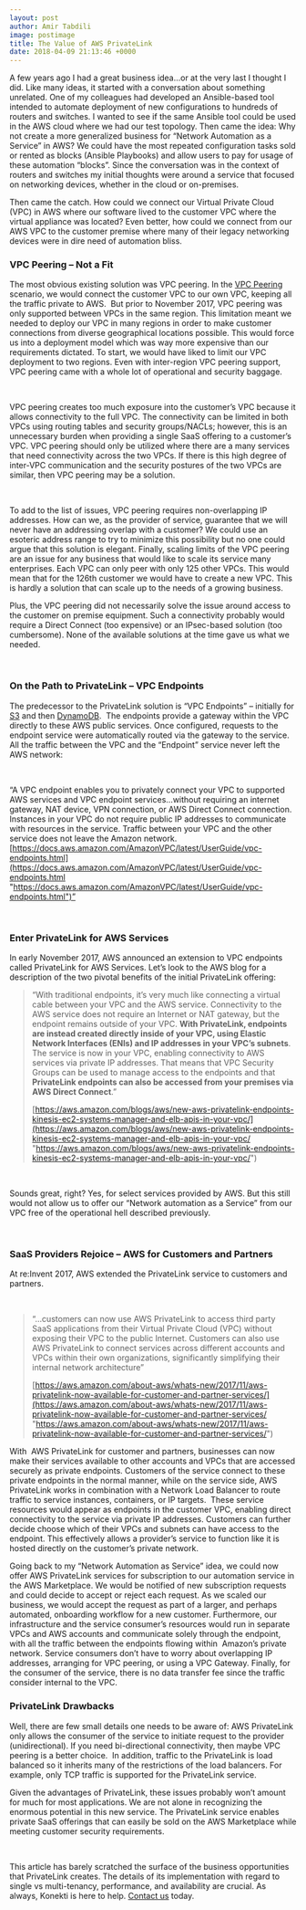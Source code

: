 ```yaml
---
layout: post
author: Amir Tabdili
image: postimage
title: The Value of AWS PrivateLink
date: 2018-04-09 21:13:46 +0000
---
```

A few years ago I had a great business idea…or at the very last I thought I did. Like many ideas, it started with a conversation about something unrelated. One of my colleagues had developed an Ansible-based tool intended to automate deployment of new configurations to hundreds of routers and switches. I wanted to see if the same Ansible tool could be used in the AWS cloud where we had our test topology. Then came the idea: Why not create a more generalized business for “Network Automation as a Service” in AWS? We could have the most repeated configuration tasks sold or rented as blocks (Ansible Playbooks) and allow users to pay for usage of these automation “blocks”. Since the conversation was in the context of routers and switches my initial thoughts were around a service that focused on networking devices, whether in the cloud or on-premises.

Then came the catch. How could we connect our Virtual Private Cloud (VPC) in AWS where our software lived to the customer VPC where the virtual appliance was located? Even better, how could we connect from our AWS VPC to the customer premise where many of their legacy networking devices were in dire need of automation bliss. 

### VPC Peering – Not a Fit

The most obvious existing solution was VPC peering. In the [VPC Peering](https://docs.aws.amazon.com/AmazonVPC/latest/UserGuide/vpc-peering.html) scenario, we would connect the customer VPC to our own VPC, keeping all the traffic private to AWS.  But prior to November 2017, VPC peering was only supported between VPCs in the same region. This limitation meant we needed to deploy our VPC in many regions in order to make customer connections from diverse geographical locations possible. This would force us into a deployment model which was way more expensive than our requirements dictated. To start, we would have liked to limit our VPC deployment to two regions. Even with inter-region VPC peering support, VPC peering came with a whole lot of operational and security baggage.

 

VPC peering creates too much exposure into the customer’s VPC because it allows connectivity to the full VPC. The connectivity can be limited in both VPCs using routing tables and security groups/NACLs; however, this is an unnecessary burden when providing a single SaaS offering to a customer’s VPC. VPC peering should only be utilized where there are a many services that need connectivity across the two VPCs. If there is this high degree of inter-VPC communication and the security postures of the two VPCs are similar, then VPC peering may be a solution. 

 

To add to the list of issues, VPC peering requires non-overlapping IP addresses. How can we, as the provider of service, guarantee that we will never have an addressing overlap with a customer? We could use an esoteric address range to try to minimize this possibility but no one could argue that this solution is elegant. Finally, scaling limits of the VPC peering are an issue for any business that would like to scale its service many enterprises. Each VPC can only peer with only 125 other VPCs. This would mean that for the 126th customer we would have to create a new VPC. This is hardly a solution that can scale up to the needs of a growing business. 

Plus, the VPC peering did not necessarily solve the issue around access to the customer on premise equipment. Such a connectivity probably would require a Direct Connect (too expensive) or an IPsec-based solution (too cumbersome). None of the available solutions at the time gave us what we needed.

 

### On the Path to PrivateLink – VPC Endpoints

The predecessor to the PrivateLink solution is “VPC Endpoints” – initially for [S3](https://aws.amazon.com/blogs/aws/new-vpc-endpoint-for-amazon-s3/) and then [DynamoDB](https://aws.amazon.com/blogs/aws/new-vpc-endpoints-for-dynamodb/).  The endpoints provide a gateway within the VPC directly to these AWS public services. Once configured, requests to the endpoint service were automatically routed via the gateway to the service. All the traffic between the VPC and the “Endpoint” service never left the AWS network:

 

“A VPC endpoint enables you to privately connect your VPC to supported AWS services and VPC endpoint services…without requiring an internet gateway, NAT device, VPN connection, or AWS Direct Connect connection. Instances in your VPC do not require public IP addresses to communicate with resources in the service. Traffic between your VPC and the other service does not leave the Amazon network.  
 [https://docs.aws.amazon.com/AmazonVPC/latest/UserGuide/vpc-endpoints.html](https://docs.aws.amazon.com/AmazonVPC/latest/UserGuide/vpc-endpoints.html "https://docs.aws.amazon.com/AmazonVPC/latest/UserGuide/vpc-endpoints.html")”

 

### Enter PrivateLink for AWS Services

In early November 2017, AWS announced an extension to VPC endpoints called PrivateLink for AWS Services. Let’s look to the AWS blog for a description of the two pivotal benefits of the initial PrivateLink offering:

> “With traditional endpoints, it’s very much like connecting a virtual cable between your VPC and the AWS service. Connectivity to the AWS service does not require an Internet or NAT gateway, but the endpoint remains outside of your VPC. **With PrivateLink, endpoints are instead created directly inside of your VPC, using Elastic Network Interfaces (ENIs) and IP addresses in your VPC’s subnets**. The service is now in your VPC, enabling connectivity to AWS services via private IP addresses. That means that VPC Security Groups can be used to manage access to the endpoints and that **PrivateLink endpoints can also be accessed from your premises via AWS Direct Connect**.”
>
>   
>  [https://aws.amazon.com/blogs/aws/new-aws-privatelink-endpoints-kinesis-ec2-systems-manager-and-elb-apis-in-your-vpc/](https://aws.amazon.com/blogs/aws/new-aws-privatelink-endpoints-kinesis-ec2-systems-manager-and-elb-apis-in-your-vpc/ "https://aws.amazon.com/blogs/aws/new-aws-privatelink-endpoints-kinesis-ec2-systems-manager-and-elb-apis-in-your-vpc/")

 

Sounds great, right? Yes, for select services provided by AWS. But this still would not allow us to offer our “Network automation as a Service” from our VPC free of the operational hell described previously.

 

### SaaS Providers Rejoice – AWS for Customers and Partners

At re:Invent 2017, AWS extended the PrivateLink service to customers and partners.

 

> “…customers can now use AWS PrivateLink to access third party SaaS applications from their Virtual Private Cloud (VPC) without exposing their VPC to the public Internet. Customers can also use AWS PrivateLink to connect services across different accounts and VPCs within their own organizations, significantly simplifying their internal network architecture”
>
> [https://aws.amazon.com/about-aws/whats-new/2017/11/aws-privatelink-now-available-for-customer-and-partner-services/](https://aws.amazon.com/about-aws/whats-new/2017/11/aws-privatelink-now-available-for-customer-and-partner-services/ "https://aws.amazon.com/about-aws/whats-new/2017/11/aws-privatelink-now-available-for-customer-and-partner-services/")

With  AWS PrivateLink for customer and partners, businesses can now make their services available to other accounts and VPCs that are accessed securely as private endpoints. Customers of the service connect to these private endpoints in the normal manner, while on the service side, AWS PrivateLink works in combination with a Network Load Balancer to route traffic to service instances, containers, or IP targets.  These service resources would appear as endpoints in the customer VPC, enabling direct connectivity to the service via private IP addresses. Customers can further decide choose which of their VPCs and subnets can have access to the endpoint. This effectively allows a provider’s service to function like it is hosted directly on the customer’s private network. 

Going back to my “Network Automation as Service” idea, we could now offer AWS PrivateLink services for subscription to our automation service in the AWS Marketplace. We would be notified of new subscription requests and could decide to accept or reject each request. As we scaled our business, we would accept the request as part of a larger, and perhaps automated, onboarding workflow for a new customer. Furthermore, our infrastructure and the service consumer’s resources would run in separate VPCs and AWS accounts and communicate solely through the endpoint, with all the traffic between the endpoints flowing within  Amazon’s private network. Service consumers don’t have to worry about overlapping IP addresses, arranging for VPC peering, or using a VPC Gateway. Finally, for the consumer of the service, there is no data transfer fee since the traffic consider internal to the VPC.

### PrivateLink Drawbacks

Well, there are few small details one needs to be aware of: AWS PrivateLink only allows the consumer of the service to initiate request to the provider (unidirectional). If you need bi-directional connectivity, then maybe VPC peering is a better choice.  In addition, traffic to the PrivateLink is load balanced so it inherits many of the restrictions of the load balancers. For example, only TCP traffic is supported for the PrivateLink service.

Given the advantages of PrivateLink, these issues probably won’t amount for much for most applications. We are not alone in recognizing the enormous potential in this new service. The PrivateLink service enables private SaaS offerings that can easily be sold on the AWS Marketplace while meeting customer security requirements.

 

This article has barely scratched the surface of the business opportunities that PrivateLink creates. The details of its implementation with regard to single vs multi-tenancy, performance, and availability are crucial. As always, Konekti is here to help. [Contact us](https://konekti.us/#contact-us "Contact Us") today.